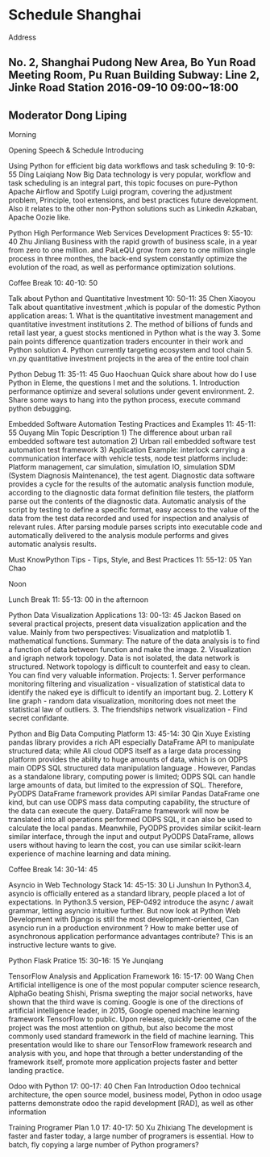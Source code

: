 # Schedule Shanghai

Address

No. 2, Shanghai Pudong New Area, Bo Yun Road
Meeting Room, Pu Ruan Building
Subway: Line 2, Jinke Road Station
2016-09-10 09:00~18:00
---
Moderator
Dong Liping
---
Morning

Opening Speech & Schedule Introducing

Using Python for efficient big data workflows and task scheduling
9: 10-9: 55  Ding Laiqiang
Now Big Data technology is very popular, workflow and task scheduling is an integral part, this topic focuses on pure-Python Apache Airflow and Spotify Luigi program, covering the adjustment problem, Principle, tool extensions, and best practices future development. Also it relates to the other non-Python solutions such as Linkedin Azkaban, Apache Oozie like.

Python High Performance Web Services Development Practices
9: 55-10: 40 Zhu Jinliang
Business with the rapid growth of business scale, in a year from zero to one million. and PaiLeQU grow from zero to one million single process in three monthes, the back-end system constantly optimize the evolution of the road, as well as performance optimization solutions.

Coffee Break
10: 40-10: 50

Talk about Python and Quantitative Investment
10: 50-11: 35 Chen Xiaoyou
Talk about quantitative investment ,which is popular of the domestic Python application areas: 1. What is the quantitative investment management and quantitative investment institutions 2. The method of billions of funds and retail last year, a guest stocks mentioned in Python what is the way 3. Some pain points difference quantization traders encounter in their work and Python solution 4. Python currently targeting ecosystem and tool chain 5. vn.py quantitative investment projects in the area of ​​the entire tool chain

Python Debug
11: 35-11: 45 Guo Haochuan
Quick share about how do I use Python in Eleme, the questions I met and the solutions. 1. Introduction performance optimize and several solutions under gevent environment. 2. Share some ways to hang into the python process, execute command python debugging.

Embedded Software Automation Testing Practices and Examples
11: 45-11: 55 Ouyang Min
Topic Description 1) The difference about urban rail embedded software test automation 2) Urban rail embedded software test automation test framework 3) Application Example: interlock carrying a communication interface with vehicle tests, node test platforms include: Platform management, car simulation, simulation IO, simulation SDM (System Diagnosis Maintenance), the test agent. Diagnostic data software provides a cycle for the results of the automatic analysis function module, according to the diagnostic data format definition file testers, the platform parse out the contents of the diagnostic data. Automatic analysis of the script by testing to define a specific format, easy access to the value of the data from the test data recorded and used for inspection and analysis of relevant rules. After parsing module parses scripts into executable code and automatically delivered to the analysis module performs and gives automatic analysis results.

Must KnowPython Tips - Tips, Style, and Best Practices
11: 55-12: 05  Yan Chao

Noon

Lunch Break
11: 55-13: 00
in the afternoon

Python Data Visualization Applications
13: 00-13: 45 Jackon
Based on several practical projects, present data visualization application and the value. Mainly from two perspectives: Visualization and matplotlib 1. mathematical functions.  Summary: The nature of the data analysis is to find a function of data between function and make the image. 2. Visualization and igraph network topology. Data is not isolated, the data network is structured. Network topology is difficult to counterfeit and easy to clean. You can find very valuable information. Projects: 1. Server performance monitoring filtering and visualization - visualization of statistical data to identify the naked eye is difficult to identify an important bug. 2. Lottery K line graph - random data visualization, monitoring does not meet the statistical law of outliers. 3. The friendships network visualization - Find secret confidante.

Python and Big Data Computing Platform
13: 45-14: 30 Qin Xuye
Existing pandas library provides a rich API especially DataFrame API to manipulate structured data; while Ali cloud ODPS itself as a large data processing platform provides the ability to huge amounts of data, which is on ODPS main ODPS SQL structured data manipulation language . However, Pandas as a standalone library, computing power is limited; ODPS SQL can handle large amounts of data, but limited to the expression of SQL. Therefore, PyODPS DataFrame framework provides API similar Pandas DataFrame one kind, but can use ODPS mass data computing capability, the structure of the data can execute the query. DataFrame framework will now be translated into all operations performed ODPS SQL, it can also be used to calculate the local pandas. Meanwhile, PyODPS provides similar scikit-learn similar interface, through the input and output PyODPS DataFrame, allows users without having to learn the cost, you can use similar scikit-learn experience of machine learning and data mining.

Coffee Break
14: 30-14: 45

Asyncio in Web Technology Stack
14: 45-15: 30  Li Junshun
In Python3.4, asyncio is officially entered as a standard library, people placed a lot of expectations. In Python3.5 version, PEP-0492 introduce the async / await grammar, letting asyncio intuitive further. But now look at Python Web Development with Django is still the most development-oriented, Can asyncio run in a production environment ? How to make better use of asynchronous application performance advantages contribute? This is an instructive lecture wants to give.

Python Flask Pratice
15: 30-16: 15 Ye Junqiang

TensorFlow Analysis and Application Framework
16: 15-17: 00 Wang Chen
Artificial intelligence is one of the most popular computer science research, AlphaGo beating Shishi, Prisma swepting the major social networks, have shown that the third wave is coming. Google is one of the directions of artificial intelligence leader, in 2015, Google opened machine learning framework TensorFlow to public. Upon release, quickly became one of the project was the most attention on github, but also become the most commonly used standard framework in the field of machine learning. This presentation would like to share our TensorFlow framework research and analysis with you, and hope that through a better understanding of the framework itself, promote more application projects faster and better landing practice.

Odoo with Python
17: 00-17: 40 Chen Fan
Introduction Odoo technical architecture, the open source model, business model, Python in odoo usage patterns demonstrate odoo the rapid development [RAD], as well as other information

Training Programer Plan 1.0
17: 40-17: 50 Xu Zhixiang
The development is faster and faster today, a large number of programers is essential. How to batch, fly copying a large number of Python programers?